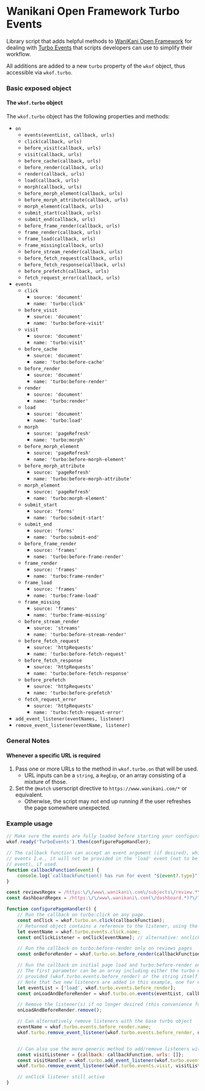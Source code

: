# Wanikani Open Framework Turbo Events

Library script that adds helpful methods to [WaniKani Open Framework](https://community.wanikani.com/t/wanikani-open-framework-developer-thread/22231) for dealing with [Turbo Events](https://turbo.hotwired.dev/reference/events) that scripts developers can use to simplify their workflow.

All additions are added to a new `turbo` property of the `wkof` object, thus accessible via `wkof.turbo`.

### Basic exposed object

#### The `wkof.turbo` object
The `wkof.turbo` object has the following properties and methods:
- `on`
  - `events(eventList, callback, urls)`
  - `click(callback, urls)`
  - `before_visit(callback, urls)`
  - `visit(callback, urls)`
  - `before_cache(callback, urls)`
  - `before_render(callback, urls)`
  - `render(callback, urls)`
  - `load(callback, urls)`
  - `morph(callback, urls)`
  - `before_morph_element(callback, urls)`
  - `before_morph_attribute(callback, urls)`
  - `morph_element(callback, urls)`
  - `submit_start(callback, urls)`
  - `submit_end(callback, urls)`
  - `before_frame_render(callback, urls)`
  - `frame_render(callback, urls)`
  - `frame_load(callback, urls)`
  - `frame_missing(callback, urls)`
  - `before_stream_render(callback, urls)`
  - `before_fetch_request(callback, urls)`
  - `before_fetch_response(callback, urls)`
  - `before_prefetch(callback, urls)`
  - `fetch_request_error(callback, urls)`
- `events`
  - `click`
    - `source: 'document'`
    - `name: 'turbo:click'`
  - `before_visit`
    - `source: 'document'`
    - `name: 'turbo:before-visit'`
  - `visit`
    - `source: 'document'`
    - `name: 'turbo:visit'`
  - `before_cache`
    - `source: 'document'`
    - `name: 'turbo:before-cache'`
  - `before_render`
    - `source: 'document'`
    - `name: 'turbo:before-render'`
  - `render`
    - `source: 'document'`
    - `name: 'turbo:render'`
  - `load`
    - `source: 'document'`
    - `name: 'turbo:load'`
  - `morph`
    - `source: 'pageRefresh'`
    - `name: 'turbo:morph'`
  - `before_morph_element`
    - `source: 'pageRefresh'`
    - `name: 'turbo:before-morph-element'`
  - `before_morph_attribute`
    - `source: 'pageRefresh'`
    - `name: 'turbo:before-morph-attribute'`
  - `morph_element`
    - `source: 'pageRefresh'`
    - `name: 'turbo:morph-element'`
  - `submit_start`
    - `source: 'forms'`
    - `name: 'turbo:submit-start'`
  - `submit_end`
    - `source: 'forms'`
    - `name: 'turbo:submit-end'`
  - `before_frame_render`
    - `source: 'frames'`
    - `name: 'turbo:before-frame-render'`
  - `frame_render`
    - `source: 'frames'`
    - `name: 'turbo:frame-render'`
  - `frame_load`
    - `source: 'frames'`
    - `name: 'turbo:frame-load'`
  - `frame_missing`
    - `source: 'frames'`
    - `name: 'turbo:frame-missing'`
  - `before_stream_render`
    - `source: 'streams'`
    - `name: 'turbo:before-stream-render'`
  - `before_fetch_request`
    - `source: 'httpRequests'`
    - `name: 'turbo:before-fetch-request'`
  - `before_fetch_response`
    - `source: 'httpRequests'`
    - `name: 'turbo:before-fetch-response'`
  - `before_prefetch`
    - `source: 'httpRequests'`
    - `name: 'turbo:before-prefetch'`
  - `fetch_request_error`
    - `source: 'httpRequests'`
    - `name: 'turbo:fetch-request-error'`
- `add_event_listener(eventNames, listener)`
- `remove_event_listener(eventName, listener)`

### General Notes

#### Whenever a specific URL is required
1. Pass one or more URLs to the method in `wkof.turbo.on` that will be used. 
   - URL inputs can be a `string`, a `RegExp`, or an array consisting of a mixture of those.
2. Set the `@match` userscript directive to `https://www.wanikani.com/*` or equivalent.
   - Otherwise, the script may not end up running if the user refreshes the page somewhere unexpected.

### Example usage

```javascript
// Make sure the events are fully loaded before starting your configuration.
wkof.ready('TurboEvents').then(configurePageHandler);

// The callback function can accept an event argument (if desired), which will be provided in all turbo
// events I.e., it will not be provided in the 'load' event (not to be confused with the 'turbo:load'
// event), if used.
function callbackFunction(event) {
    console.log(`callbackFunction() has run for event "${event?.type}"`);
}

const reviewsRegex = /https:\/\/www\.wanikani\.com\/subjects\/review.*\/?$/;
const dashboardRegex = /https:\/\/www\.wanikani\.com(\/dashboard.*)?\/?$/;

function configurePageHandler() {
    // Run the callback on turbo:click on any page.
    const onClick = wkof.turbo.on.click(callbackFunction);
    // Returned object contains a reference to the listener, using the event name as the property name.
    let eventName = wkof.turbo.events.click.name;
    const onClickListener = onClick[eventName]; // alternative: onclick['turbo:click']

    // Run the callback on turbo:before-render only on reviews pages
    const onBeforeRender = wkof.turbo.on.before_render(callbackFunction, [reviewsRegex]);

    // Run the callback on initial page load and turbo:before-render only on the dashboard.
    // The first parameter can be an array including either the turbo event object that is
    // provided (wkof.turbo.events.before_render) or the string itself ('turbo:before-render')
    // Note that two new listeners are added in this example, one for each event.
    let eventList = ['load', wkof.turbo.events.before_render];
    const onLoadAndBeforeRender = wkof.turbo.on.events(eventList, callbackFunction, [dashboardRegex]);

    // Remove the listener(s) if no longer desired (this convenience function removes both listeners)
    onLoadAndBeforeRender.remove();

    // Can alternatively remove listeners with the base turbo object
    eventName = wkof.turbo.events.before_render.name;
    wkof.turbo.remove_event_listener(wkof.turbo.events.before_render, onBeforeRender[eventName]);


    // Can also use the more generic method to add/remove listeners with more fine-tuned control
    const visitListener = {callback: callbackFunction, urls: []};
    const visitHandler = wkof.turbo.add_event_listener(wkof.turbo.events.visit, visitListener)
    wkof.turbo.remove_event_listener(wkof.turbo.events.visit, visitListener);

    // onClick listener still active
}
```
